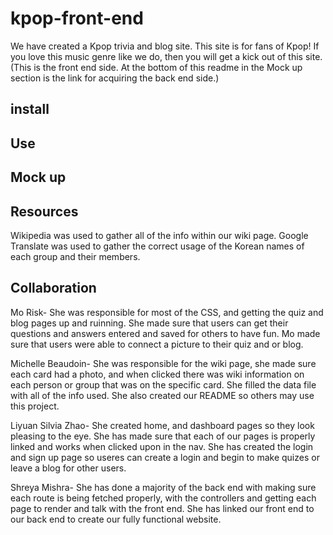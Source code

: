 # kpop-front-end
We have created a Kpop trivia and blog site. This site is for fans of Kpop! If you love this music genre like we do, then you will get a kick out of this site. (This is the front end side. At the bottom of this readme in the Mock up section is the link for acquiring the back end side.)

## install


## Use


## Mock up


## Resources
Wikipedia was used to gather all of the info within our wiki page. Google Translate was used to gather the correct usage of the Korean names of each group and their members.

## Collaboration
Mo Risk- She was responsible for most of the CSS, and getting the quiz and blog pages up and ruinning. She made sure that users can get their questions and answers entered and saved for others to have fun. Mo made sure that users were able to connect a picture to their quiz and or blog.

Michelle Beaudoin- She was responsible for the wiki page, she made sure each card had a photo, and when clicked there was wiki information on each person or group that was on the specific card. She filled the data file with all of the info used. She also created our README so others may use this project.

Liyuan Silvia Zhao- She created home, and dashboard pages so they look pleasing to the eye. She has made sure that each of our pages is properly linked and works when clicked upon in the nav. She has created the login and sign up page so useres can create a login and begin to make quizes or leave a blog for other users.

Shreya Mishra- She has done a majority of the back end with making sure each route is being fetched properly, with the controllers and getting each page to render and talk with the front end. She has linked our front end to our back end to create our fully functional website.